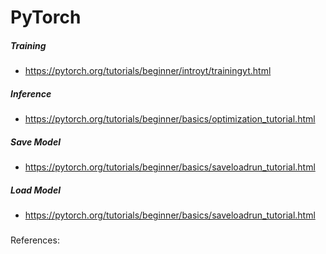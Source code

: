 # PyTorch



##### Training 

- https://pytorch.org/tutorials/beginner/introyt/trainingyt.html

##### Inference 

- https://pytorch.org/tutorials/beginner/basics/optimization_tutorial.html


##### Save Model 

- https://pytorch.org/tutorials/beginner/basics/saveloadrun_tutorial.html

##### Load Model 

- https://pytorch.org/tutorials/beginner/basics/saveloadrun_tutorial.html

##### 

References:
